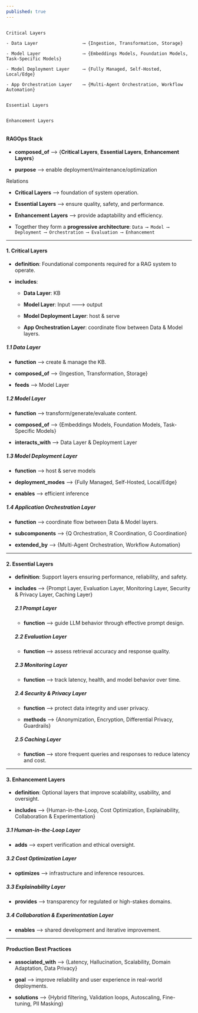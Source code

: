 ```yaml
---
published: true
---
```


```

Critical Layers

- Data Layer                 ⟶ {Ingestion, Transformation, Storage}

- Model Layer                ⟶ {Embeddings Models, Foundation Models, Task-Specific Models}

- Model Deployment Layer     ⟶ {Fully Managed, Self-Hosted, Local/Edge}

- App Orchestration Layer    ⟶ {Multi-Agent Orchestration, Workflow Automation}


Essential Layers


Enhancement Layers


```



#### **RAGOps Stack**

- **composed_of** ⟶ {**Critical Layers**, **Essential Layers**, **Enhancement Layers**}

- **purpose** ⟶ enable deployment/maintenance/optimization

Relations

- **Critical Layers** ⟶ foundation of system operation.

- **Essential Layers** ⟶ ensure quality, safety, and performance.

- **Enhancement Layers** ⟶ provide adaptability and efficiency.

- Together they form a **progressive architecture**:
   `Data ⟶ Model ⟶ Deployment ⟶ Orchestration ⟶ Evaluation ⟶ Enhancement`





------

#### 1. **Critical Layers**

- **definition**: Foundational components required for a RAG system to operate.

- **includes**:

    - **Data Layer**: KB

    - **Model Layer**: Input ---> output

    - **Model Deployment Layer**: host & serve

    - **App Orchestration Layer**: coordinate flow between Data & Model layers.

##### 1.1 **Data Layer**

- **function** ⟶ create & manage the KB.

- **composed_of** ⟶ {Ingestion, Transformation, Storage}

- **feeds** ⟶ Model Layer

##### 1.2 **Model Layer**

- **function** ⟶ transform/generate/evaluate content.

- **composed_of** ⟶ {Embeddings Models, Foundation Models, Task-Specific Models}

- **interacts_with** ⟶ Data Layer & Deployment Layer

##### 1.3 **Model Deployment Layer**

- **function** ⟶ host & serve models

- **deployment_modes** ⟶ {Fully Managed, Self-Hosted, Local/Edge}

- **enables** ⟶ efficient inference

##### 1.4 **Application Orchestration Layer**

- **function** ⟶ coordinate flow between Data & Model layers.

- **subcomponents** ⟶ {Q Orchestration, R Coordination, G Coordination}

- **extended_by** ⟶ {Multi-Agent Orchestration, Workflow Automation}

------

#### 2. **Essential Layers**

- **definition**: Support layers ensuring performance, reliability, and safety.

- **includes** ⟶ {Prompt Layer, Evaluation Layer, Monitoring Layer, Security & Privacy Layer, Caching Layer}

    ##### 2.1 **Prompt Layer**

    - **function** ⟶ guide LLM behavior through effective prompt design.

    ##### 2.2 **Evaluation Layer**

    - **function** ⟶ assess retrieval accuracy and response quality.

    ##### 2.3 **Monitoring Layer**

    - **function** ⟶ track latency, health, and model behavior over time.

    ##### 2.4 **Security & Privacy Layer**

    - **function** ⟶ protect data integrity and user privacy.

    - **methods** ⟶ {Anonymization, Encryption, Differential Privacy, Guardrails}

    ##### 2.5 **Caching Layer**

    - **function** ⟶ store frequent queries and responses to reduce latency and cost.


------

#### 3. **Enhancement Layers**

- **definition**: Optional layers that improve scalability, usability, and oversight.

- **includes** ⟶ {Human-in-the-Loop, Cost Optimization, Explainability, Collaboration & Experimentation}

##### 3.1 **Human-in-the-Loop Layer**

- **adds** ⟶ expert verification and ethical oversight.

##### 3.2 **Cost Optimization Layer**

- **optimizes** ⟶ infrastructure and inference resources.

##### 3.3 **Explainability Layer**

- **provides** ⟶ transparency for regulated or high-stakes domains.

##### 3.4 **Collaboration & Experimentation Layer**

- **enables** ⟶ shared development and iterative improvement.

------


#### **Production Best Practices**

- **associated_with** ⟶ {Latency, Hallucination, Scalability, Domain Adaptation, Data Privacy}

- **goal** ⟶ improve reliability and user experience in real-world deployments.

- **solutions** ⟶ {Hybrid filtering, Validation loops, Autoscaling, Fine-tuning, PII Masking}